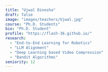 ```yaml
---
title: "Ujwal Dinesha"
draft: false
image: "images/teachers/Ujwal.jpg"
course: "Ph.D. Students"
bio: "Ph.D. Student"
profile: "https://flash-36.github.io/"
research:
  - "End-to-End Learning for Robotics"
  - "LLM Alignment"
  - "Deep Learning based Video Compression"
  - "Bandit Algorithms"
seniority: 12
---
```


